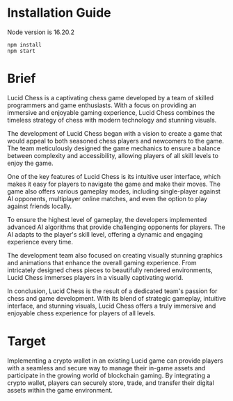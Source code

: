 # Installation Guide
Node version is 16.20.2
```
npm install
npm start
```

# Brief
Lucid Chess is a captivating chess game developed by a team of skilled programmers and game enthusiasts. With a focus on providing an immersive and enjoyable gaming experience, Lucid Chess combines the timeless strategy of chess with modern technology and stunning visuals.

The development of Lucid Chess began with a vision to create a game that would appeal to both seasoned chess players and newcomers to the game. The team meticulously designed the game mechanics to ensure a balance between complexity and accessibility, allowing players of all skill levels to enjoy the game.

One of the key features of Lucid Chess is its intuitive user interface, which makes it easy for players to navigate the game and make their moves. The game also offers various gameplay modes, including single-player against AI opponents, multiplayer online matches, and even the option to play against friends locally.

To ensure the highest level of gameplay, the developers implemented advanced AI algorithms that provide challenging opponents for players. The AI adapts to the player's skill level, offering a dynamic and engaging experience every time.

The development team also focused on creating visually stunning graphics and animations that enhance the overall gaming experience. From intricately designed chess pieces to beautifully rendered environments, Lucid Chess immerses players in a visually captivating world.

In conclusion, Lucid Chess is the result of a dedicated team's passion for chess and game development. With its blend of strategic gameplay, intuitive interface, and stunning visuals, Lucid Chess offers a truly immersive and enjoyable chess experience for players of all levels.

# Target
Implementing a crypto wallet in an existing Lucid game can provide players with a seamless and secure way to manage their in-game assets and participate in the growing world of blockchain gaming. By integrating a crypto wallet, players can securely store, trade, and transfer their digital assets within the game environment.